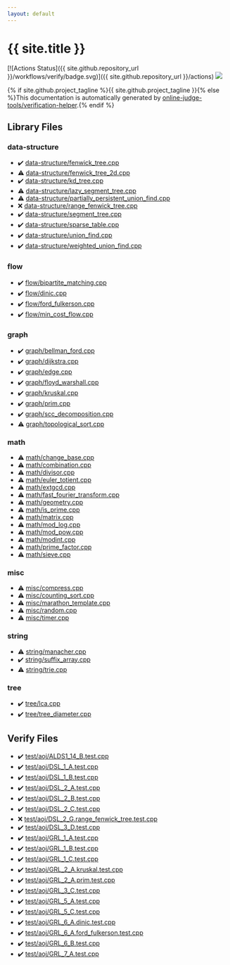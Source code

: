 ```yaml
---
layout: default
---
```


<!-- mathjax config similar to math.stackexchange -->
<script type="text/javascript" async
  src="https://cdnjs.cloudflare.com/ajax/libs/mathjax/2.7.5/MathJax.js?config=TeX-MML-AM_CHTML">
</script>
<script type="text/x-mathjax-config">
  MathJax.Hub.Config({
    TeX: { equationNumbers: { autoNumber: "AMS" }},
    tex2jax: {
      inlineMath: [ ['$','$'] ],
      processEscapes: true
    },
    "HTML-CSS": { matchFontHeight: false },
    displayAlign: "left",
    displayIndent: "2em"
  });
</script>

<script type="text/javascript" src="https://cdnjs.cloudflare.com/ajax/libs/jquery/3.4.1/jquery.min.js"></script>
<script src="https://cdn.jsdelivr.net/npm/jquery-balloon-js@1.1.2/jquery.balloon.min.js" integrity="sha256-ZEYs9VrgAeNuPvs15E39OsyOJaIkXEEt10fzxJ20+2I=" crossorigin="anonymous"></script>
<script type="text/javascript" src="assets/js/copy-button.js"></script>
<link rel="stylesheet" href="assets/css/copy-button.css" />


# {{ site.title }}

[![Actions Status]({{ site.github.repository_url }}/workflows/verify/badge.svg)]({{ site.github.repository_url }}/actions)
<a href="{{ site.github.repository_url }}"><img src="https://img.shields.io/github/last-commit/{{ site.github.owner_name }}/{{ site.github.repository_name }}" /></a>

{% if site.github.project_tagline %}{{ site.github.project_tagline }}{% else %}This documentation is automatically generated by <a href="https://github.com/online-judge-tools/verification-helper">online-judge-tools/verification-helper</a>.{% endif %}

## Library Files

<div id="36397fe12f935090ad150c6ce0c258d4"></div>

### data-structure

* :heavy_check_mark: <a href="library/data-structure/fenwick_tree.cpp.html">data-structure/fenwick_tree.cpp</a>
* :warning: <a href="library/data-structure/fenwick_tree_2d.cpp.html">data-structure/fenwick_tree_2d.cpp</a>
* :heavy_check_mark: <a href="library/data-structure/kd_tree.cpp.html">data-structure/kd_tree.cpp</a>
* :warning: <a href="library/data-structure/lazy_segment_tree.cpp.html">data-structure/lazy_segment_tree.cpp</a>
* :warning: <a href="library/data-structure/partially_persistent_union_find.cpp.html">data-structure/partially_persistent_union_find.cpp</a>
* :x: <a href="library/data-structure/range_fenwick_tree.cpp.html">data-structure/range_fenwick_tree.cpp</a>
* :heavy_check_mark: <a href="library/data-structure/segment_tree.cpp.html">data-structure/segment_tree.cpp</a>
* :heavy_check_mark: <a href="library/data-structure/sparse_table.cpp.html">data-structure/sparse_table.cpp</a>
* :heavy_check_mark: <a href="library/data-structure/union_find.cpp.html">data-structure/union_find.cpp</a>
* :heavy_check_mark: <a href="library/data-structure/weighted_union_find.cpp.html">data-structure/weighted_union_find.cpp</a>


<div id="cff5497121104c2b8e0cb41ed2083a9b"></div>

### flow

* :heavy_check_mark: <a href="library/flow/bipartite_matching.cpp.html">flow/bipartite_matching.cpp</a>
* :heavy_check_mark: <a href="library/flow/dinic.cpp.html">flow/dinic.cpp</a>
* :heavy_check_mark: <a href="library/flow/ford_fulkerson.cpp.html">flow/ford_fulkerson.cpp</a>
* :heavy_check_mark: <a href="library/flow/min_cost_flow.cpp.html">flow/min_cost_flow.cpp</a>


<div id="f8b0b924ebd7046dbfa85a856e4682c8"></div>

### graph

* :heavy_check_mark: <a href="library/graph/bellman_ford.cpp.html">graph/bellman_ford.cpp</a>
* :heavy_check_mark: <a href="library/graph/dijkstra.cpp.html">graph/dijkstra.cpp</a>
* :heavy_check_mark: <a href="library/graph/edge.cpp.html">graph/edge.cpp</a>
* :heavy_check_mark: <a href="library/graph/floyd_warshall.cpp.html">graph/floyd_warshall.cpp</a>
* :heavy_check_mark: <a href="library/graph/kruskal.cpp.html">graph/kruskal.cpp</a>
* :heavy_check_mark: <a href="library/graph/prim.cpp.html">graph/prim.cpp</a>
* :heavy_check_mark: <a href="library/graph/scc_decomposition.cpp.html">graph/scc_decomposition.cpp</a>
* :warning: <a href="library/graph/topological_sort.cpp.html">graph/topological_sort.cpp</a>


<div id="7e676e9e663beb40fd133f5ee24487c2"></div>

### math

* :warning: <a href="library/math/change_base.cpp.html">math/change_base.cpp</a>
* :warning: <a href="library/math/combination.cpp.html">math/combination.cpp</a>
* :warning: <a href="library/math/divisor.cpp.html">math/divisor.cpp</a>
* :warning: <a href="library/math/euler_totient.cpp.html">math/euler_totient.cpp</a>
* :warning: <a href="library/math/extgcd.cpp.html">math/extgcd.cpp</a>
* :warning: <a href="library/math/fast_fourier_transform.cpp.html">math/fast_fourier_transform.cpp</a>
* :warning: <a href="library/math/geometry.cpp.html">math/geometry.cpp</a>
* :warning: <a href="library/math/is_prime.cpp.html">math/is_prime.cpp</a>
* :warning: <a href="library/math/matrix.cpp.html">math/matrix.cpp</a>
* :warning: <a href="library/math/mod_log.cpp.html">math/mod_log.cpp</a>
* :warning: <a href="library/math/mod_pow.cpp.html">math/mod_pow.cpp</a>
* :warning: <a href="library/math/modint.cpp.html">math/modint.cpp</a>
* :warning: <a href="library/math/prime_factor.cpp.html">math/prime_factor.cpp</a>
* :warning: <a href="library/math/sieve.cpp.html">math/sieve.cpp</a>


<div id="bc957e26ff41470c556ee5d09e96880b"></div>

### misc

* :warning: <a href="library/misc/compress.cpp.html">misc/compress.cpp</a>
* :warning: <a href="library/misc/counting_sort.cpp.html">misc/counting_sort.cpp</a>
* :warning: <a href="library/misc/marathon_template.cpp.html">misc/marathon_template.cpp</a>
* :warning: <a href="library/misc/random.cpp.html">misc/random.cpp</a>
* :warning: <a href="library/misc/timer.cpp.html">misc/timer.cpp</a>


<div id="b45cffe084dd3d20d928bee85e7b0f21"></div>

### string

* :warning: <a href="library/string/manacher.cpp.html">string/manacher.cpp</a>
* :heavy_check_mark: <a href="library/string/suffix_array.cpp.html">string/suffix_array.cpp</a>
* :warning: <a href="library/string/trie.cpp.html">string/trie.cpp</a>


<div id="c0af77cf8294ff93a5cdb2963ca9f038"></div>

### tree

* :heavy_check_mark: <a href="library/tree/lca.cpp.html">tree/lca.cpp</a>
* :heavy_check_mark: <a href="library/tree/tree_diameter.cpp.html">tree/tree_diameter.cpp</a>


## Verify Files

* :heavy_check_mark: <a href="verify/test/aoj/ALDS1_14_B.test.cpp.html">test/aoj/ALDS1_14_B.test.cpp</a>
* :heavy_check_mark: <a href="verify/test/aoj/DSL_1_A.test.cpp.html">test/aoj/DSL_1_A.test.cpp</a>
* :heavy_check_mark: <a href="verify/test/aoj/DSL_1_B.test.cpp.html">test/aoj/DSL_1_B.test.cpp</a>
* :heavy_check_mark: <a href="verify/test/aoj/DSL_2_A.test.cpp.html">test/aoj/DSL_2_A.test.cpp</a>
* :heavy_check_mark: <a href="verify/test/aoj/DSL_2_B.test.cpp.html">test/aoj/DSL_2_B.test.cpp</a>
* :heavy_check_mark: <a href="verify/test/aoj/DSL_2_C.test.cpp.html">test/aoj/DSL_2_C.test.cpp</a>
* :x: <a href="verify/test/aoj/DSL_2_G.range_fenwick_tree.test.cpp.html">test/aoj/DSL_2_G.range_fenwick_tree.test.cpp</a>
* :heavy_check_mark: <a href="verify/test/aoj/DSL_3_D.test.cpp.html">test/aoj/DSL_3_D.test.cpp</a>
* :heavy_check_mark: <a href="verify/test/aoj/GRL_1_A.test.cpp.html">test/aoj/GRL_1_A.test.cpp</a>
* :heavy_check_mark: <a href="verify/test/aoj/GRL_1_B.test.cpp.html">test/aoj/GRL_1_B.test.cpp</a>
* :heavy_check_mark: <a href="verify/test/aoj/GRL_1_C.test.cpp.html">test/aoj/GRL_1_C.test.cpp</a>
* :heavy_check_mark: <a href="verify/test/aoj/GRL_2_A.kruskal.test.cpp.html">test/aoj/GRL_2_A.kruskal.test.cpp</a>
* :heavy_check_mark: <a href="verify/test/aoj/GRL_2_A.prim.test.cpp.html">test/aoj/GRL_2_A.prim.test.cpp</a>
* :heavy_check_mark: <a href="verify/test/aoj/GRL_3_C.test.cpp.html">test/aoj/GRL_3_C.test.cpp</a>
* :heavy_check_mark: <a href="verify/test/aoj/GRL_5_A.test.cpp.html">test/aoj/GRL_5_A.test.cpp</a>
* :heavy_check_mark: <a href="verify/test/aoj/GRL_5_C.test.cpp.html">test/aoj/GRL_5_C.test.cpp</a>
* :heavy_check_mark: <a href="verify/test/aoj/GRL_6_A.dinic.test.cpp.html">test/aoj/GRL_6_A.dinic.test.cpp</a>
* :heavy_check_mark: <a href="verify/test/aoj/GRL_6_A.ford_fulkerson.test.cpp.html">test/aoj/GRL_6_A.ford_fulkerson.test.cpp</a>
* :heavy_check_mark: <a href="verify/test/aoj/GRL_6_B.test.cpp.html">test/aoj/GRL_6_B.test.cpp</a>
* :heavy_check_mark: <a href="verify/test/aoj/GRL_7_A.test.cpp.html">test/aoj/GRL_7_A.test.cpp</a>


